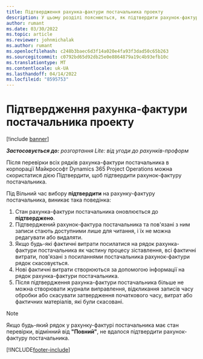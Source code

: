 ```yaml
---
title: Підтвердження рахунка-фактури постачальника проекту
description: У цьому розділі пояснюється, як підтвердити рахунок-фактуру постачальника проекту в корпорації Майкрософт Dynamics 365 Project Operations і фінансовий вплив підтвердження рахунка-фактури постачальника проекту.
author: rumant
ms.date: 03/30/2022
ms.topic: article
ms.reviewer: johnmichalak
ms.author: rumant
ms.openlocfilehash: c248b3baec6d3f14a020e4fa93f3dad50c65b263
ms.sourcegitcommit: c0792bd65d92db25e0e8864879a19c4b93efb10c
ms.translationtype: MT
ms.contentlocale: uk-UA
ms.lasthandoff: 04/14/2022
ms.locfileid: "8595753"
---
```

# <a name="confirm-a-project-vendor-invoice"></a>Підтвердження рахунка-фактури постачальника проекту

[!include [banner](../../includes/dataverse-preview.md)]

_**Застосовується до:** розгортання Lite: від угоди до рахунків-проформ_

Після перевірки всіх рядків рахунка-фактури постачальника в корпорації Майкрософт Dynamics 365 Project Operations можна скористатися дією Підтвердити, щоб підтвердити рахунок-фактуру постачальника.

Під Вільний час вибору **підтвердити** на рахунку-фактуру постачальника, виникає така поведінка:

1. Стан рахунка-фактури постачальника оновлюється до **підтверджено**.
2. Підтверджений рахунок-фактура постачальника та пов'язані з ним записи стають доступними лише для читання, і їх не можна редагувати або видаляти.
3. Якщо будь-які фактичні витрати посилатися на рядок рахунка-фактури постачальника як частину процесу зіставлення, всі фактичні витрати, пов'язані з посиланнями постачальника рахунок-фактури рядок скасовується.
4. Нові фактичні витрати створюються за допомогою інформації на рядок рахунка-фактури постачальника.
5. Після підтвердження рахунка-фактури постачальника більше не можна створювати журнали виправлення, відкликання записів часу обробки або скасувати затвердження початкового часу, витрат або фактичних матеріалів, які були скасовані.

> [!NOTE]
> Якщо будь-який рядок у рахунку-фактурі постачальника має стан перевірки, відмінний від **"Повний"**, не вдалося підтвердити рахунок-фактуру постачальника.

[!INCLUDE[footer-include](../../includes/footer-banner.md)]
